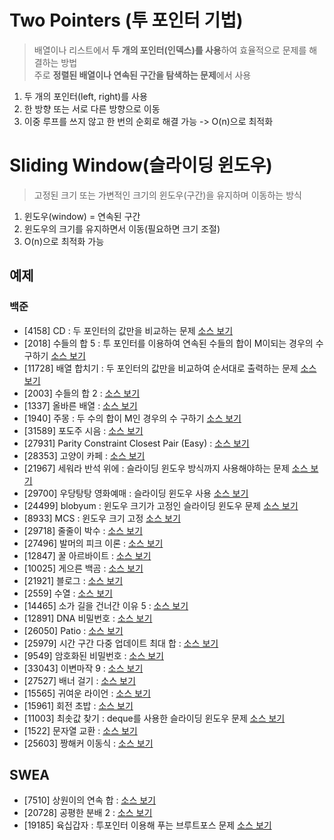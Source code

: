 # Two Pointers (투 포인터 기법)
> 배열이나 리스트에서 **두 개의 포인터(인덱스)를 사용**하여 효율적으로 문제를 해결하는 방법  
> 주로 **정렬된 배열이나 연속된 구간을 탐색하는 문제**에서 사용

1. 두 개의 포인터(left, right)를 사용
2. 한 방향 또는 서로 다른 방향으로 이동
3. 이중 루프를 쓰지 않고 한 번의 순회로 해결 가능 -> O(n)으로 최적화

# Sliding Window(슬라이딩 윈도우)
> 고정된 크기 또는 가변적인 크기의 윈도우(구간)을 유지하며 이동하는 방식

1. 윈도우(window) = 연속된 구간
2. 윈도우의 크기를 유지하면서 이동(필요하면 크기 조절)
3. O(n)으로 최적화 가능



## 예제
### 백준
- [4158] CD : 두 포인터의 값만을 비교하는 문제 [소스 보기](https://github.com/YunSuJeong/BAEKJOON/tree/main/%EB%B0%B1%EC%A4%80/Silver/4158.%E2%80%85CD)
- [2018] 수들의 합 5 : 투 포인터를 이용하여 연속된 수들의 합이 M이되는 경우의 수 구하기 [소스 보기](https://github.com/YunSuJeong/BAEKJOON/tree/main/%EB%B0%B1%EC%A4%80/Silver/2018.%E2%80%85%EC%88%98%EB%93%A4%EC%9D%98%E2%80%85%ED%95%A9%E2%80%855)
- [11728] 배열 합치기 : 두 포인터의 값만을 비교하여 순서대로 출력하는 문제 [소스 보기](https://github.com/YunSuJeong/BAEKJOON/tree/main/%EB%B0%B1%EC%A4%80/Silver/11728.%E2%80%85%EB%B0%B0%EC%97%B4%E2%80%85%ED%95%A9%EC%B9%98%EA%B8%B0)
- [2003] 수들의 합 2 : [소스 보기](https://github.com/YunSuJeong/BAEKJOON/tree/main/%EB%B0%B1%EC%A4%80/Silver/2003.%E2%80%85%EC%88%98%EB%93%A4%EC%9D%98%E2%80%85%ED%95%A9%E2%80%852)
- [1337] 올바른 배열 : [소스 보기](https://github.com/YunSuJeong/BAEKJOON/tree/main/%EB%B0%B1%EC%A4%80/Silver/1337.%E2%80%85%EC%98%AC%EB%B0%94%EB%A5%B8%E2%80%85%EB%B0%B0%EC%97%B4)
- [1940] 주몽 : 두 수의 합이 M인 경우의 수 구하기 [소스 보기](https://github.com/YunSuJeong/BAEKJOON/tree/main/%EB%B0%B1%EC%A4%80/Silver/1940.%E2%80%85%EC%A3%BC%EB%AA%BD)
- [31589] 포도주 시음 : [소스 보기](https://github.com/YunSuJeong/BAEKJOON/tree/main/%EB%B0%B1%EC%A4%80/Silver/31589.%E2%80%85%ED%8F%AC%EB%8F%84%EC%A3%BC%E2%80%85%EC%8B%9C%EC%9D%8C)
- [27931] Parity Constraint Closest Pair (Easy) : [소스 보기](https://github.com/YunSuJeong/BAEKJOON/tree/main/%EB%B0%B1%EC%A4%80/Silver/27931.%E2%80%85Parity%E2%80%85Constraint%E2%80%85Closest%E2%80%85Pair%E2%80%85%EF%BC%88Easy%EF%BC%89)
- [28353] 고양이 카페 : [소스 보기](https://github.com/YunSuJeong/BAEKJOON/tree/main/%EB%B0%B1%EC%A4%80/Silver/28353.%E2%80%85%EA%B3%A0%EC%96%91%EC%9D%B4%E2%80%85%EC%B9%B4%ED%8E%98)
- [21967] 세워라 반석 위에 : 슬라이딩 윈도우 방식까지 사용해야하는 문제 [소스 보기]()
- [29700] 우당탕탕 영화예매 : 슬라이딩 윈도우 사용 [소스 보기](https://github.com/YunSuJeong/BAEKJOON/tree/main/%EB%B0%B1%EC%A4%80/Silver/29700.%E2%80%85%EC%9A%B0%EB%8B%B9%ED%83%95%ED%83%95%E2%80%85%EC%98%81%ED%99%94%EC%98%88%EB%A7%A4)
- [24499] blobyum : 윈도우 크기가 고정인 슬라이딩 윈도우 문제 [소스 보기](https://github.com/YunSuJeong/BAEKJOON/tree/main/%EB%B0%B1%EC%A4%80/Silver/24499.%E2%80%85blobyum)
- [8933] MCS : 윈도우 크기 고정 [소스 보기](https://github.com/YunSuJeong/BAEKJOON/tree/main/%EB%B0%B1%EC%A4%80/Silver/8933.%E2%80%85MCS)
- [29718] 줄줄이 박수 : [소스 보기](https://github.com/YunSuJeong/Coding-Test/tree/main/%EB%B0%B1%EC%A4%80/Silver/29718.%E2%80%85%EC%A4%84%EC%A4%84%EC%9D%B4%E2%80%85%EB%B0%95%EC%88%98)
- [27496] 발머의 피크 이론 : [소스 보기](https://github.com/YunSuJeong/Coding-Test/tree/main/%EB%B0%B1%EC%A4%80/Silver/27496.%E2%80%85%EB%B0%9C%EB%A8%B8%EC%9D%98%E2%80%85%ED%94%BC%ED%81%AC%E2%80%85%EC%9D%B4%EB%A1%A0)
- [12847] 꿀 아르바이트 : [소스 보기](https://github.com/YunSuJeong/Coding-Test/tree/main/%EB%B0%B1%EC%A4%80/Silver/12847.%E2%80%85%EA%BF%80%E2%80%85%EC%95%84%EB%A5%B4%EB%B0%94%EC%9D%B4%ED%8A%B8)
- [10025] 게으른 백곰 : [소스 보기](https://github.com/YunSuJeong/Coding-Test/tree/main/%EB%B0%B1%EC%A4%80/Silver/10025.%E2%80%85%EA%B2%8C%EC%9C%BC%EB%A5%B8%E2%80%85%EB%B0%B1%EA%B3%B0)
- [21921] 블로그 : [소스 보기](https://github.com/YunSuJeong/Coding-Test/tree/main/%EB%B0%B1%EC%A4%80/Silver/21921.%E2%80%85%EB%B8%94%EB%A1%9C%EA%B7%B8)
- [2559] 수열 : [소스 보기](https://github.com/YunSuJeong/Coding-Test/tree/main/%EB%B0%B1%EC%A4%80/Silver/2559.%E2%80%85%EC%88%98%EC%97%B4)
- [14465] 소가 길을 건너간 이유 5 : [소스 보기](https://github.com/YunSuJeong/Coding-Test/tree/main/%EB%B0%B1%EC%A4%80/Silver/14465.%E2%80%85%EC%86%8C%EA%B0%80%E2%80%85%EA%B8%B8%EC%9D%84%E2%80%85%EA%B1%B4%EB%84%88%EA%B0%84%E2%80%85%EC%9D%B4%EC%9C%A0%E2%80%855)
- [12891] DNA 비밀번호 : [소스 보기](https://github.com/YunSuJeong/Coding-Test/tree/main/%EB%B0%B1%EC%A4%80/Silver/12891.%E2%80%85DNA%E2%80%85%EB%B9%84%EB%B0%80%EB%B2%88%ED%98%B8)
- [26050] Patio : [소스 보기](https://github.com/YunSuJeong/Coding-Test/tree/main/%EB%B0%B1%EC%A4%80/Silver/26050.%E2%80%85Patio)
- [25979] 시간 구간 다중 업데이트 최대 합 : [소스 보기](https://github.com/YunSuJeong/Coding-Test/tree/main/%EB%B0%B1%EC%A4%80/Silver/25979.%E2%80%85%EC%8B%9C%EA%B0%84%E2%80%85%EA%B5%AC%EA%B0%84%E2%80%85%EB%8B%A4%EC%A4%91%E2%80%85%EC%97%85%EB%8D%B0%EC%9D%B4%ED%8A%B8%E2%80%85%EC%B5%9C%EB%8C%80%E2%80%85%ED%95%A9)
- [9549] 암호화된 비밀번호 : [소스 보기](https://github.com/YunSuJeong/Coding-Test/tree/main/%EB%B0%B1%EC%A4%80/Silver/9549.%E2%80%85%EC%95%94%ED%98%B8%ED%99%94%EB%90%9C%E2%80%85%EB%B9%84%EB%B0%80%EB%B2%88%ED%98%B8)
- [33043] 이변마작 9 : [소스 보기](https://github.com/YunSuJeong/Coding-Test/tree/main/%EB%B0%B1%EC%A4%80/Silver/33043.%E2%80%85%EC%9D%B4%EB%B3%80%EB%A7%88%EC%9E%91%E2%80%859)
- [27527] 배너 걸기 : [소스 보기](https://github.com/YunSuJeong/Coding-Test/tree/main/%EB%B0%B1%EC%A4%80/Silver/27527.%E2%80%85%EB%B0%B0%EB%84%88%E2%80%85%EA%B1%B8%EA%B8%B0)
- [15565] 귀여운 라이언 : [소스 보기](https://github.com/YunSuJeong/Coding-Test/tree/main/%EB%B0%B1%EC%A4%80/Silver/15565.%E2%80%85%EA%B7%80%EC%97%AC%EC%9A%B4%E2%80%85%EB%9D%BC%EC%9D%B4%EC%96%B8)
- [15961] 회전 초밥 : [소스 보기](https://github.com/YunSuJeong/Coding-Test/tree/main/%EB%B0%B1%EC%A4%80/Gold/15961.%E2%80%85%ED%9A%8C%EC%A0%84%E2%80%85%EC%B4%88%EB%B0%A5)
- [11003] 최솟값 찾기 : deque를 사용한 슬라이딩 윈도우 문제 [소스 보기](https://github.com/YunSuJeong/Coding-Test/tree/main/%EB%B0%B1%EC%A4%80/Platinum/11003.%E2%80%85%EC%B5%9C%EC%86%9F%EA%B0%92%E2%80%85%EC%B0%BE%EA%B8%B0)
- [1522] 문자열 교환 : [소스 보기](https://github.com/YunSuJeong/Coding-Test/tree/main/%EB%B0%B1%EC%A4%80/Silver/1522.%E2%80%85%EB%AC%B8%EC%9E%90%EC%97%B4%E2%80%85%EA%B5%90%ED%99%98)
- [25603] 짱해커 이동식 : [소스 보기](https://github.com/YunSuJeong/Coding-Test/tree/main/%EB%B0%B1%EC%A4%80/Gold/25603.%E2%80%85%EC%A7%B1%ED%95%B4%EC%BB%A4%E2%80%85%EC%9D%B4%EB%8F%99%EC%8B%9D)

## SWEA
- [7510] 상원이의 연속 합 : [소스 보기](https://github.com/YunSuJeong/Coding-Test/tree/main/SWEA/D3/7510.%E2%80%85%EC%83%81%EC%9B%90%EC%9D%B4%EC%9D%98%E2%80%85%EC%97%B0%EC%86%8D%E2%80%85%ED%95%A9)
- [20728] 공평한 분배 2 : [소스 보기](https://github.com/YunSuJeong/Coding-Test/tree/main/SWEA/D3/20728.%E2%80%85%EA%B3%B5%ED%8F%89%ED%95%9C%E2%80%85%EB%B6%84%EB%B0%B0%E2%80%852)
- [19185] 육십갑자 : 투포인터 이용해 푸는 브루트포스 문제 [소스 보기](https://github.com/YunSuJeong/Coding-Test/tree/main/SWEA/D3/19185.%E2%80%85%EC%9C%A1%EC%8B%AD%EA%B0%91%EC%9E%90)
